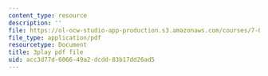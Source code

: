 ```yaml
---
content_type: resource
description: ''
file: https://ol-ocw-studio-app-production.s3.amazonaws.com/courses/7-01sc-fundamentals-of-biology-fall-2011/acc3d77d606649a2dcdd83b17dd26ad5_qY0ixUWJx0g.pdf
file_type: application/pdf
resourcetype: Document
title: 3play pdf file
uid: acc3d77d-6066-49a2-dcdd-83b17dd26ad5
---
```

